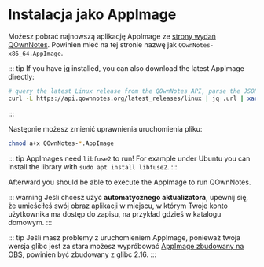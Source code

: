 # Instalacja jako AppImage

Możesz pobrać najnowszą aplikację AppImage ze [strony wydań QOwnNotes](https://github.com/pbek/QOwnNotes/releases). Powinien mieć na tej stronie nazwę jak `QOwnNotes-x86_64.AppImage`.

::: tip
If you have [jq](https://stedolan.github.io/jq/) installed, you can also download the latest AppImage directly:

```bash
# query the latest Linux release from the QOwnNotes API, parse the JSON for the URL and download it
curl -L https://api.qownnotes.org/latest_releases/linux | jq .url | xargs curl -Lo QOwnNotes-x86_64.AppImage
```

:::

Następnie możesz zmienić uprawnienia uruchomienia pliku:

```bash
chmod a+x QOwnNotes-*.AppImage
```

::: tip
AppImages need `libfuse2` to run! For example under Ubuntu you can install the library with `sudo apt install libfuse2`.
:::

Afterward you should be able to execute the AppImage to run QOwnNotes.

::: warning
Jeśli chcesz użyć **automatycznego aktualizatora**, upewnij się, że umieściłeś swój obraz aplikacji w miejscu, w którym Twoje konto użytkownika ma dostęp do zapisu, na przykład gdzieś w katalogu domowym.
:::

::: tip
Jeśli masz problemy z uruchomieniem AppImage, ponieważ twoja wersja glibc jest za stara możesz wypróbować [AppImage zbudowany na OBS](https://download.opensuse.org/repositories/home:/pbek:/QOwnNotes/AppImage/QOwnNotes-latest-x86_64.AppImage), powinien być zbudowany z glibc 2.16.
:::

